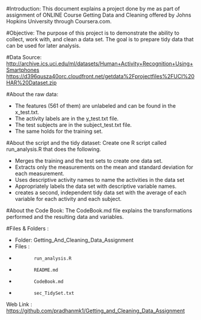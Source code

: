 #Introduction:
This document explains a project done by me as part of assignment of ONLINE Course Getting Data and Cleaning offered by Johns Hopkins University through Coursera.com.

#Objective:
The purpose of this project is to demonstrate the ability to collect, work with, and clean a data set. The goal is to prepare tidy data that can be used for later analysis.

#Data Source:
http://archive.ics.uci.edu/ml/datasets/Human+Activity+Recognition+Using+Smartphones 
https://d396qusza40orc.cloudfront.net/getdata%2Fprojectfiles%2FUCI%20HAR%20Dataset.zip 

#About the raw data:
*  The features (561 of them) are unlabeled and can be found in the x_test.txt. 
*  The activity labels are in the y_test.txt file. 
*  The test subjects are in the subject_test.txt file.
*  The same holds for the training set.

#About the script and the tidy dataset:
Create one R script called run_analysis.R that does the following.
*  Merges the training and the test sets to create one data set.
*  Extracts only the measurements on the mean and standard deviation for each measurement.
*  Uses descriptive activity names to name the activities in the data set
*  Appropriately labels the data set with descriptive variable names.
*  creates a second, independent tidy data set with the average of each variable for each activity and each subject.

#About the Code Book:
The CodeBook.md file explains the transformations performed and the resulting data and variables.

#Files & Folders :
*  Folder: Getting_And_Cleaning_Data_Assignment
*  Files : 
*            run_analysis.R
*            README.md
*            CodeBook.md
*            sec_TidySet.txt

Web Link : https://github.com/pradhanmk1/Getting_and_Cleaning_Data_Assignment

